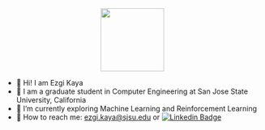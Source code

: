 <div id="header" align="center">
  <img src="https://media.giphy.com/media/JIX9t2j0ZTN9S/giphy.gif" width="125"/>
</div>

- 👋 Hi! I am Ezgi Kaya
- 🌱 I am a graduate student in Computer Engineering at San Jose State University, California
- 👀 I’m currently exploring Machine Learning and Reinforcement Learning
- 📧 How to reach me: ezgi.kaya@sjsu.edu or [![Linkedin Badge](https://img.shields.io/badge/-Linkedin-blue?style=flat&logo=Linkedin&logoColor=white)](https://www.linkedin.com/in/ezgi-kaya-a6b3a2127/)

<!--

- My stats:

[![GitHub Streak](http://github-readme-streak-stats.herokuapp.com?user=ezgii&theme=dark&background=000000)](https://git.io/streak-stats)

[![Top Langs](https://github-readme-stats.vercel.app/api/top-langs/?username=ezgii&layout=compact&theme=vision-friendly-dark)](https://github.com/anuraghazra/github-readme-stats)

-->
